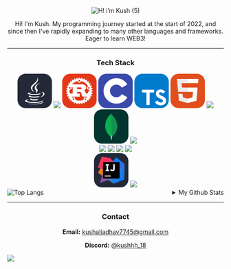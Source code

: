 <div align="center">

![H! i’m Kush  (5)](https://github.com/user-attachments/assets/40a6025b-7315-4648-8eeb-18c4d20a2173)



  Hi! I'm Kush. My programming journey started at the start of 2022, and since then I've rapidly expanding to many other languages and frameworks. Eager to learn WEB3!

  ----
  ### Tech Stack
    
  <img src="https://github.com/tandpfun/skill-icons/blob/main/icons/Java-Dark.svg" height="80">  
  <img src="https://skillicons.dev/icons?i=js" height="80">
  <img src="https://github.com/tandpfun/skill-icons/blob/main/icons/Rust.svg" height="80">
  <img src="https://github.com/tandpfun/skill-icons/blob/main/icons/C.svg" height="80">
  <img src="https://github.com/tandpfun/skill-icons/blob/main/icons/TypeScript.svg" height="80">
  <img src="https://github.com/tandpfun/skill-icons/blob/main/icons/HTML.svg" height="80">
  <img src="https://skillicons.dev/icons?i=tailwind" height="80">
  <img src="https://github.com/tandpfun/skill-icons/blob/main/icons/MongoDB.svg" height="80">
  <img src="https://skillicons.dev/icons?i=mysql" height="80">

  <br> 
  <img src="https://skillicons.dev/icons?i=react" height="80">
  <img src="https://skillicons.dev/icons?i=nextjs" height="80">
  <img src="https://skillicons.dev/icons?i=nodejs" height="80">
  <img src="https://skillicons.dev/icons?i=spring" height="80">
  
  <br>
  <img src="https://github.com/tandpfun/skill-icons/blob/main/icons/Idea-Dark.svg" height="80">    
  <img src="https://skillicons.dev/icons?i=vscode" height="80">
  <br>

  <div style="display: flex; align-items: center; justify-content: space-between;">
  <img src="https://github-readme-stats.vercel.app/api/top-langs/?username=kuslhhh&langs_count=5&layout=donut&hide=mcfunction&theme=default&hide_border=true&title_color=ffffff&hide_title=true" alt="Top Langs" />
    <br>
<details>
<summary> 
My Github Stats
</summary>

<a href="https://github-readme-streak-stats.herokuapp.com/?user=kuslhhh">
    <img src="https://github-readme-streak-stats.herokuapp.com/?user=kuslhhh" width="475" height="115" />
</a>




</details>
  
</div>



  
  ----
  ### Contact
  **Email:** kushaljadhav7745@gmail.com
  
  
  **Discord:** [@kushhh_18](https://discordapp.com/users/664597683511492608)

   
</div>
<div>
  
<img src="https://user-images.githubusercontent.com/10498744/210157572-1fca0242-8af2-46a6-bfa3-666ffd40ebde.svg"  />
</div>

